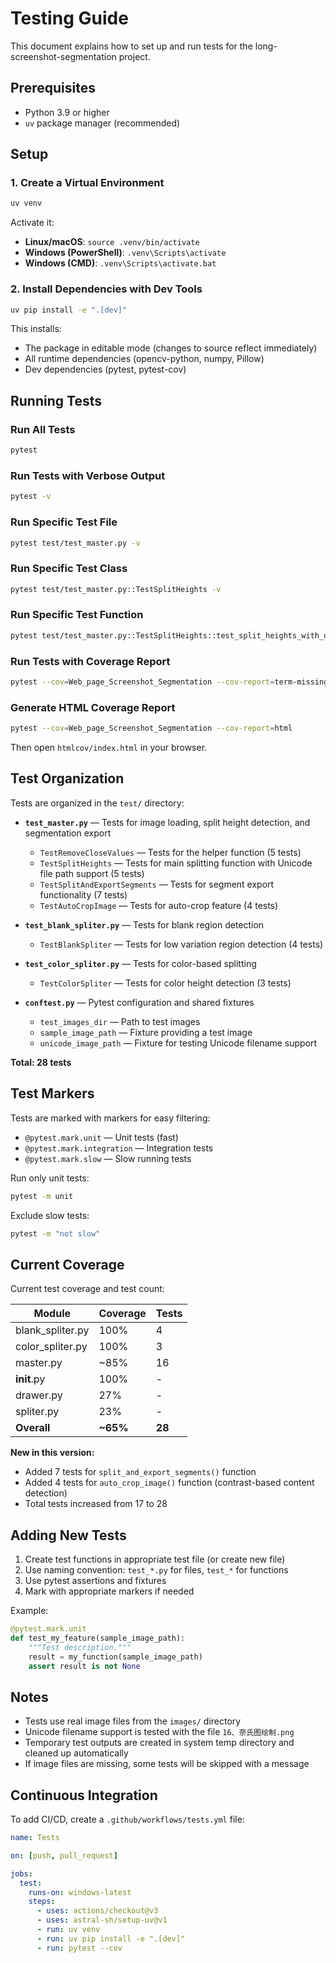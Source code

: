 # Testing Guide

This document explains how to set up and run tests for the long-screenshot-segmentation project.

## Prerequisites

- Python 3.9 or higher
- `uv` package manager (recommended)

## Setup

### 1. Create a Virtual Environment

```bash
uv venv
```

Activate it:
- **Linux/macOS**: `source .venv/bin/activate`
- **Windows (PowerShell)**: `.venv\Scripts\activate`
- **Windows (CMD)**: `.venv\Scripts\activate.bat`

### 2. Install Dependencies with Dev Tools

```bash
uv pip install -e ".[dev]"
```

This installs:
- The package in editable mode (changes to source reflect immediately)
- All runtime dependencies (opencv-python, numpy, Pillow)
- Dev dependencies (pytest, pytest-cov)

## Running Tests

### Run All Tests

```bash
pytest
```

### Run Tests with Verbose Output

```bash
pytest -v
```

### Run Specific Test File

```bash
pytest test/test_master.py -v
```

### Run Specific Test Class

```bash
pytest test/test_master.py::TestSplitHeights -v
```

### Run Specific Test Function

```bash
pytest test/test_master.py::TestSplitHeights::test_split_heights_with_unicode_filename -v
```

### Run Tests with Coverage Report

```bash
pytest --cov=Web_page_Screenshot_Segmentation --cov-report=term-missing
```

### Generate HTML Coverage Report

```bash
pytest --cov=Web_page_Screenshot_Segmentation --cov-report=html
```

Then open `htmlcov/index.html` in your browser.

## Test Organization

Tests are organized in the `test/` directory:

- **`test_master.py`** — Tests for image loading, split height detection, and segmentation export
  - `TestRemoveCloseValues` — Tests for the helper function (5 tests)
  - `TestSplitHeights` — Tests for main splitting function with Unicode file path support (5 tests)
  - `TestSplitAndExportSegments` — Tests for segment export functionality (7 tests)
  - `TestAutoCropImage` — Tests for auto-crop feature (4 tests)

- **`test_blank_spliter.py`** — Tests for blank region detection
  - `TestBlankSpliter` — Tests for low variation region detection (4 tests)

- **`test_color_spliter.py`** — Tests for color-based splitting
  - `TestColorSpliter` — Tests for color height detection (3 tests)

- **`conftest.py`** — Pytest configuration and shared fixtures
  - `test_images_dir` — Path to test images
  - `sample_image_path` — Fixture providing a test image
  - `unicode_image_path` — Fixture for testing Unicode filename support

**Total: 28 tests**

## Test Markers

Tests are marked with markers for easy filtering:

- `@pytest.mark.unit` — Unit tests (fast)
- `@pytest.mark.integration` — Integration tests
- `@pytest.mark.slow` — Slow running tests

Run only unit tests:

```bash
pytest -m unit
```

Exclude slow tests:

```bash
pytest -m "not slow"
```

## Current Coverage

Current test coverage and test count:

| Module | Coverage | Tests |
|--------|----------|-------|
| blank_spliter.py | 100% | 4 |
| color_spliter.py | 100% | 3 |
| master.py | ~85% | 16 |
| __init__.py | 100% | - |
| drawer.py | 27% | - |
| spliter.py | 23% | - |
| **Overall** | **~65%** | **28** |

**New in this version:**
- Added 7 tests for `split_and_export_segments()` function
- Added 4 tests for `auto_crop_image()` function (contrast-based content detection)
- Total tests increased from 17 to 28

## Adding New Tests

1. Create test functions in appropriate test file (or create new file)
2. Use naming convention: `test_*.py` for files, `test_*` for functions
3. Use pytest assertions and fixtures
4. Mark with appropriate markers if needed

Example:

```python
@pytest.mark.unit
def test_my_feature(sample_image_path):
    """Test description."""
    result = my_function(sample_image_path)
    assert result is not None
```

## Notes

- Tests use real image files from the `images/` directory
- Unicode filename support is tested with the file `16、奈氏图绘制.png`
- Temporary test outputs are created in system temp directory and cleaned up automatically
- If image files are missing, some tests will be skipped with a message

## Continuous Integration

To add CI/CD, create a `.github/workflows/tests.yml` file:

```yaml
name: Tests

on: [push, pull_request]

jobs:
  test:
    runs-on: windows-latest
    steps:
      - uses: actions/checkout@v3
      - uses: astral-sh/setup-uv@v1
      - run: uv venv
      - run: uv pip install -e ".[dev]"
      - run: pytest --cov
```
